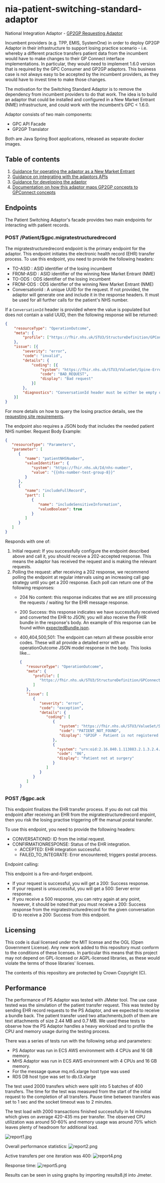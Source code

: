 # nia-patient-switching-standard-adaptor
National Integration Adaptor - [GP2GP Requesting Adaptor](https://digital.nhs.uk/developer/api-catalogue/gp2gp/patient-switching---integration-adaptor)

Incumbent providers (e.g. TPP, EMIS, SystemOne) in order to deploy GP2GP Adaptor in their infrastructure
to support losing practice scenario - i.e. whereby a different practice transfers patient data from the incumbent
would have to make changes to their GP Connect interface implementations.
In particular, they would need to implement 1.6.0 version that is required by the GPC Consumer and GP2GP adaptors.
This business case is not always easy to be accepted by the incumbent providers, as they would have to invest time to make those changes.

The motivation for the Switching Standard Adaptor is to remove the dependency from incumbent providers to do that work.
The idea is to build an adaptor that could be installed and configured in a New Market Entrant (NME) infrastructure,
and could work with the incumbent’s GPC < 1.6.0.

Adaptor consists of two main components:
- GPC API Facade
- GP2GP Translator

Both are Java Spring Boot applications, released as separate docker images.


## Table of contents

1. [Guidance for operating the adaptor as a New Market Entrant](/OPERATING.md)
1. [Guidance on integrating with the adaptors APIs](#endpoints)
1. [Guidance for developing the adaptor](/developer-information.md)
1. [Documentation on how this adaptor maps GP2GP concepts to GPConnect concepts](https://github.com/NHSDigital/patient-switching-adaptors-mapping-documentation)

## Endpoints

The Patient Switching Adaptor's facade provides two main endpoints for interacting with patient records.

### POST /Patient/$gpc.migratestructuredrecord

The migratestructuredrecord endpoint is the primary endpoint for the adaptor.
This endpoint initiates the electronic health record (EHR) transfer process. 
To use this endpoint, you need to provide the following headers:

- TO-ASID : ASID identifier of the losing incumbent
- FROM-ASID : ASID identifier of the winning New Market Entrant (NME)
- TO-ODS : ODS identifier of the losing incumbent
- FROM-ODS : ODS identifier of the winning New Market Entrant (NME)
- ConversationId : A unique UUID for the request. If not provided, the adaptor will generate one and include it in the response headers.
  It must be used for all further calls for the patient's NHS number.

If a `ConversationId` header is provided where the value is populated but does not contain a valid UUID, then the 
following response will be returned:

```json
{
	"resourceType": "OperationOutcome",
	"meta": {
		"profile": ["https://fhir.nhs.uk/STU3/StructureDefinition/GPConnect-OperationOutcome-1"]
	},
	"issue": [{
		"severity": "error",
		"code": "invalid",
		"details": {
			"coding": [{
				"system": "https://fhir.nhs.uk/STU3/ValueSet/Spine-ErrorOrWarningCode-1",
				"code": "BAD_REQUEST",
				"display": "Bad request"
			}]
		},
		"diagnostics": "ConversationId header must be either be empty or a valid UUID"
	}]
}
```

For more details on how to query the losing practice details, see the [requesting site requirements].

[requesting site requirements]: https://nhse-dsic.atlassian.net/wiki/spaces/DCSDCS/pages/12512034968/GP2GP+Requesting+Adaptor#Registration-Process-&-EHR-Request

The endpoint also requires a JSON body that includes the needed patient NHS number.
Request Body Example:

   ```json
   {
      "resourceType": "Parameters",
      "parameter": [
         {
            "name": "patientNHSNumber",
            "valueIdentifier": {
               "system": "https://fhir.nhs.uk/Id/nhs-number",
               "value": "{{nhs-number-test-group-8}}"
            }
         },
         {
            "name": "includeFullRecord",
            "part": [
               {
                  "name": "includeSensitiveInformation",
                  "valueBoolean": true
               }
            ]
         }
      ]
   }
   ```

Responds with one of:

1. Initial request: If you successfully configure the endpoint described above and call it, you should receive a 202-accepted response. This means the adaptor has received the request and is making the relevant requests.
2. Polling the request: after receiving a 202 response, we recommend polling the endpoint at regular intervals using an
   increasing call gap strategy until you get a 200 response.
   Each poll can return one of the following responses:
    - 204 No content: this response indicates that we are still processing the requests / waiting for the EHR message response.
    - 200 Success: this response indicates we have successfully received and converted the EHR to JSON; you will also receive the FHIR bundle in the response's body.
      An example of this response can be found within [expectedBundle.json](gp2gp-translator/src/integrationTest/resources/json/expectedBundle.json).
    - 400,404,500,501: The endpoint can return all these possible error codes. These will all provide a detailed error with an operationOutcome JSON model response in the body. This looks like...

      ```json
      {
         "resourceType": "OperationOutcome",
         "meta": {
            "profile": [
               "https://fhir.nhs.uk/STU3/StructureDefinition/GPConnect-OperationOutcome-1"
            ]
         },
         "issue": [
            {
               "severity": "error",
               "code": "exception",
               "details": {
                  "coding": [
                     {
                        "system": "https://fhir.nhs.uk/STU3/ValueSet/Spine-ErrorOrWarningCode-1",
                        "code": "PATIENT_NOT_FOUND",
                        "display": "GP2GP - Patient is not registered at the practice"
                     },
                     {
                       "system": "urn:oid:2.16.840.1.113883.2.1.3.2.4.17.101",
                       "code": "06",
                       "display": "Patient not at surgery"
                     }
                  ]
               }
            }
         ]
      }
      ```

### POST /$gpc.ack

This endpoint finalizes the EHR transfer process.
If you do not call this endpoint after receiving an EHR from the migratestructuredrecord enpoint, then you risk the losing practise triggering off the manual postal transfer.

To use this endpoint, you need to provide the following headers:

- CONVERSATIONID: ID from the initial request.
- CONFIRMATIONRESPONSE: Status of the EHR integration.
    - ACCEPTED: EHR integration successful.
    - FAILED_TO_INTEGRATE: Error encountered; triggers postal process.

Endpoint calling:

This endpoint is a fire-and-forget endpoint.
- If your request is successful, you will get a 200: Success response.
- If your request is unsuccessful, you will get a 500: Server error response.
- If you receive a 500 response, you can retry again at any point, however, it should be noted that you must receive a 200: Success response from the migratestructuredrecord for the given conversation ID to receive a 200: Success from this endpoint.

## Licensing
This code is dual licensed under the MIT license and the OGL (Open Government License).
Any new work added to this repository must conform to the conditions of these licenses.
In particular this means that this project may not depend on GPL-licensed or AGPL-licensed libraries,
as these would violate the terms of those libraries' licenses.

The contents of this repository are protected by Crown Copyright (C).

## Performance
The performance of PS Adaptor was tested with JMeter tool. 
The use case tested was the simulation of the patient transfer request. 
This was tested by sending EHR record requests to the PS Adaptor, and we expected to receive a bundle back. 
The patient transfer used two attachments,both of them are text attachments of size 2.44 MB and 0.7 MB.
We used these tests to observe how the PS Adaptor handles a heavy workload and to profile the CPU and memory usage 
during the testing process.

There was a series of tests run with the following setup and parameters:
- PS Adaptor was run in ECS AWS environment with 4 CPUs and 16 GB memory.
- MHS Adaptor was run in ECS AWS environment with 4 CPUs and 16 GB memory.
- For the message queue mq.m5.xlarge host type was used
- RDS DB host type was set to db.t3.xlarge

The test used 2000 transfers which were split into 5 batches of 400 transfers.
The time for the test was measured from the start of the initial request to the completion of all transfers.
Pause time between transfers was set to 1 sec and the socket timeout was to 2 minutes.

The test load with 2000 transactions finished successfully in 14 minutes which gives on average 420-435 ms per transfer.
The observed CPU utilization was around 50-60% and memory usage was around 70% which leaves plenty of headroom for additional load.

![report1.jpg](test-suite%2Fnon-functional-tests%2Ftest-scenario%2Fperf_report%2Freport1.jpg)

Overall performance statistics:
![report2.png](test-suite%2Fnon-functional-tests%2Ftest-scenario%2Fperf_report%2Freport2.png)

Active transfers per one iteration was 400:
![report4.png](test-suite%2Fnon-functional-tests%2Ftest-scenario%2Fperf_report%2Freport4.png)

Response time:
![report5.png](test-suite%2Fnon-functional-tests%2Ftest-scenario%2Fperf_report%2Freport5.png)

Results can be seen in using graphs by importing results8.jtl into Jmeter.

